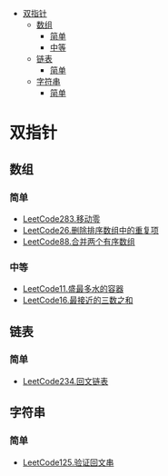 <!-- TOC -->

- [双指针](#双指针)
  - [数组](#数组)
    - [简单](#简单)
    - [中等](#中等)
  - [链表](#链表)
    - [简单](#简单-1)
  - [字符串](#字符串)
    - [简单](#简单-2)

<!-- /TOC -->
# 双指针
## 数组
### 简单
- [LeetCode283.移动零](https://leetcode-cn.com/problems/move-zeroes/)
- [LeetCode26.删除排序数组中的重复项](https://leetcode-cn.com/problems/remove-duplicates-from-sorted-array/)
- [LeetCode88.合并两个有序数组](https://leetcode-cn.com/problems/merge-sorted-array/)
### 中等
- [LeetCode11.盛最多水的容器](https://leetcode-cn.com/problems/container-with-most-water/)
- [LeetCode16.最接近的三数之和](https://leetcode-cn.com/problems/3sum-closest/)
## 链表
### 简单
- [LeetCode234.回文链表](https://leetcode-cn.com/problems/palindrome-linked-list/)
## 字符串
### 简单
- [LeetCode125.验证回文串](https://leetcode-cn.com/problems/valid-palindrome/)
